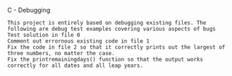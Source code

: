 

C - Debugging

    This project is entirely based on debugging existing files. The following are debug test examples covering various aspects of bugs
    Test solution in file 0
    Comment out errornous existing code in file 1
    Fix the code in file 2 so that it correctly prints out the largest of three numbers, no matter the case.
    Fix the printremainingdays() function so that the output works correctly for all dates and all leap years.


